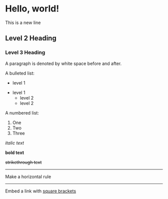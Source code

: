 # Hello, world!

This is a new line

## Level 2 Heading

### Level 3 Heading

A paragraph is denoted by white space before and after.

A bulleted list:
* level 1
- level 1
	* level 2
	- level 2

A numbered list:
1. One
1. Two
1. Three

*italic text*

**bold text**

~~strikethrough text~~

---

Make a horizontal rule

---

Embed a link with [square brackets](https://daringfireball.net/projects/markdown/syntax)
